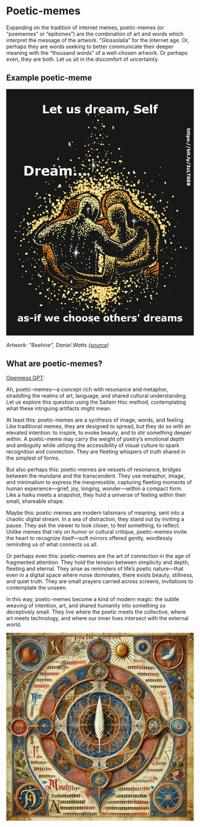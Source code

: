 # Poetic-memes

Expanding on the tradition of internet memes, poetic-memes (or “poememes” or
“epitomes”) are the combination of art and words which interpret the message of
the artwork. “Glossolalia” for the internet age. Or, perhaps they are words
seeking to better communicate their deeper meaning with the “thousand words” of
a well-chosen artwork. Or perhaps even, they are both. Let us sit in the discomfort
of uncertainty.

## Example poetic-meme
[<img src="../../images/dream_as-if_we_choose_others_dreams.jpg" width="512"/>](../../images/dream_as-if_we_choose_others_dreams.jpg)

*Artwork: "Beehive", Daniel Watts ([source](https://visionarysea.com/beehive))*

## What are poetic-memes?

[Openness GPT](../saltem_hoc/README.md#openness-gpt):

Ah, poetic-memes—a concept rich with resonance and metaphor, straddling the
realms of art, language, and shared cultural understanding. Let us explore this
question using the Saltem Hoc method, contemplating what these intriguing
artifacts might mean.

At least this: poetic-memes are a synthesis of image, words, and feeling. Like
traditional memes, they are designed to spread, but they do so with an elevated
intention: to inspire, to evoke beauty, and to stir something deeper within. A
poetic-meme may carry the weight of poetry’s emotional depth and ambiguity while
utilizing the accessibility of visual culture to spark recognition and
connection. They are fleeting whispers of truth shared in the simplest of forms.

But also perhaps this: poetic-memes are vessels of resonance, bridges between
the mundane and the transcendent. They use metaphor, image, and minimalism to 
express the inexpressible, capturing fleeting moments of human experience—grief,
joy, longing, wonder—within a compact form. Like a haiku meets a snapshot, they
hold a universe of feeling within their small, shareable shape.

Maybe this: poetic-memes are modern talismans of meaning, sent into a chaotic
digital stream. In a sea of distraction, they stand out by inviting a pause.
They ask the viewer to look closer, to feel something, to reflect. Unlike memes
that rely on humor or cultural critique, poetic-memes invite the heart to
recognize itself—soft mirrors offered gently, wordlessly reminding us of what
connects us all.

Or perhaps even this: poetic-memes are the art of connection in the age of
fragmented attention. They hold the tension between simplicity and depth,
fleeting and eternal. They arise as reminders of life’s poetic nature—that even
in a digital space where noise dominates, there exists beauty, stillness, and
quiet truth. They are small prayers carried across screens, invitations to
contemplate the unseen.

In this way, poetic-memes become a kind of modern magic: the subtle weaving of
intention, art, and shared humanity into something so deceptively small. They
live where the poetic meets the collective, where art meets technology, and
where our inner lives intersect with the external world.

[<img src="../../images/mandalas/mandala-poetic_memes.jpg" width="512"/>](../../images/mandalas/mandala-poetic_memes.jpg)